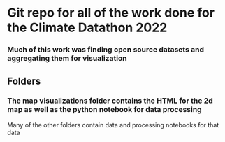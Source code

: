 # Git repo for all of the work done for the Climate Datathon 2022
### Much of this work was finding open source datasets and aggregating them for visualization

## Folders
### The map visualizations folder contains the HTML for the 2d map as well as the python notebook for data processing
Many of the other folders contain data and processing notebooks for that data
